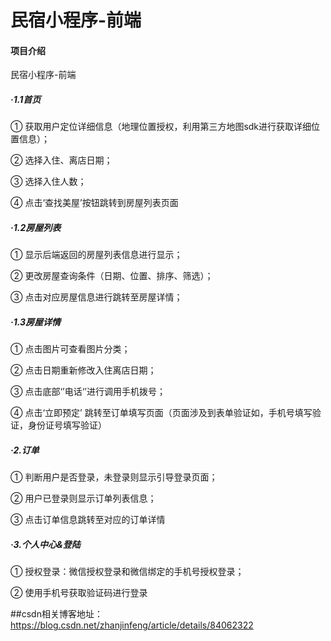 ﻿# 民宿小程序-前端

#### 项目介绍
民宿小程序-前端

##### ·1.1首页
  ① 获取用户定位详细信息（地理位置授权，利用第三方地图sdk进行获取详细位置信息）；

  ② 选择入住、离店日期；

  ③ 选择入住人数；

  ④ 点击‘查找美屋’按钮跳转到房屋列表页面
##### ·1.2房屋列表
  ① 显示后端返回的房屋列表信息进行显示；

  ② 更改房屋查询条件（日期、位置、排序、筛选）；

  ③ 点击对应房屋信息进行跳转至房屋详情；
##### ·1.3房屋详情
  ① 点击图片可查看图片分类；

  ② 点击日期重新修改入住离店日期；

  ③ 点击底部‘’电话‘’进行调用手机拨号；

  ④ 点击‘立即预定’ 跳转至订单填写页面（页面涉及到表单验证如，手机号填写验证，身份证号填写验证）
##### ·2.订单
  ① 判断用户是否登录，未登录则显示引导登录页面；

  ② 用户已登录则显示订单列表信息；

  ③ 点击订单信息跳转至对应的订单详情
##### ·3.个人中心&登陆
① 授权登录：微信授权登录和微信绑定的手机号授权登录；

② 使用手机号获取验证码进行登录

##csdn相关博客地址：
https://blog.csdn.net/zhanjinfeng/article/details/84062322
